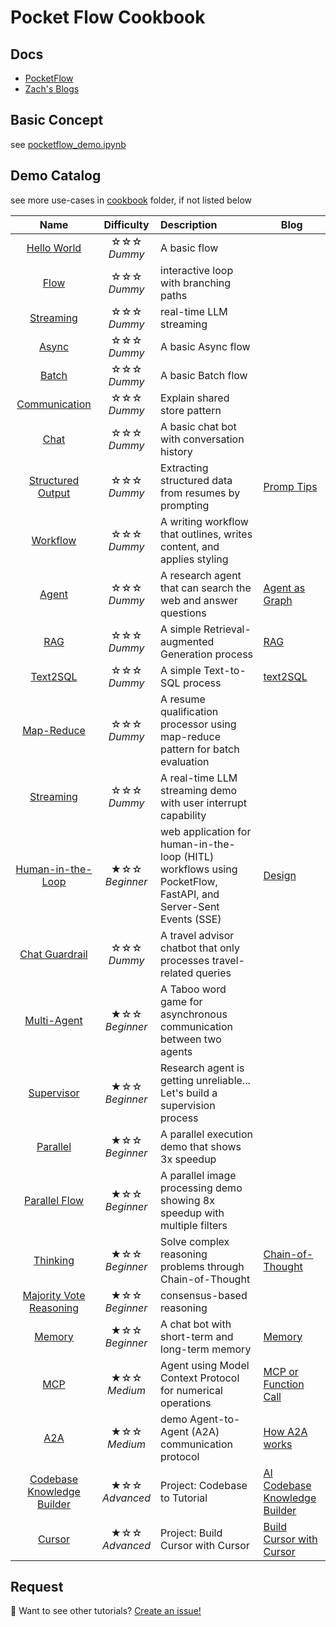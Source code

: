 # Pocket Flow Cookbook

## Docs

- [PocketFlow](https://the-pocket.github.io/PocketFlow/)
- [Zach's Blogs](https://zacharyhuang.substack.com/)

## Basic Concept

see [pocketflow_demo.ipynb](https://github.com/wgong/PocketFlow/blob/main/cookbook/pocketflow_demo.ipynb)

## Demo Catalog

see more use-cases in [cookbook](https://github.com/wgong/PocketFlow/tree/main/cookbook) folder, if not listed below

<div align="center">
  
|  Name  | Difficulty    |  Description  |  Blog  |
| :-------------:  | :-------------: | :--------------------- |  ------ |
| [Hello World](https://github.com/The-Pocket/PocketFlow/tree/main/cookbook/pocketflow-hello-world) | ☆☆☆ <br> *Dummy*   | A basic flow | |
| [Flow](https://github.com/The-Pocket/PocketFlow/tree/main/cookbook/pocketflow-flow) | ☆☆☆ <br> *Dummy*   | interactive loop with branching paths | |
| [Streaming](https://github.com/The-Pocket/PocketFlow/tree/main/cookbook/pocketflow-llm-streaming) | ☆☆☆ <br> *Dummy*   | real-time LLM streaming | |
| [Async](https://github.com/The-Pocket/PocketFlow/tree/main/cookbook/pocketflow-async-basic) | ☆☆☆ <br> *Dummy*   | A basic Async flow | |
| [Batch](https://github.com/The-Pocket/PocketFlow/tree/main/cookbook/pocketflow-batch) | ☆☆☆ <br> *Dummy*   | A basic Batch flow | |
| [Communication](https://github.com/The-Pocket/PocketFlow/tree/main/cookbook/pocketflow-communication) | ☆☆☆ <br> *Dummy*   | Explain shared store pattern | |
| [Chat](https://github.com/The-Pocket/PocketFlow/tree/main/cookbook/pocketflow-chat) | ☆☆☆ <br> *Dummy*   | A basic chat bot with conversation history | |
| [Structured Output](https://github.com/The-Pocket/PocketFlow/tree/main/cookbook/pocketflow-structured-output) | ☆☆☆ <br> *Dummy* | Extracting structured data from resumes by prompting | [Promp Tips](https://zacharyhuang.substack.com/p/structured-output-for-beginners-3) |
| [Workflow](https://github.com/The-Pocket/PocketFlow/tree/main/cookbook/pocketflow-workflow) | ☆☆☆ <br> *Dummy*   | A writing workflow that outlines, writes content, and applies styling | |
| [Agent](https://github.com/The-Pocket/PocketFlow/tree/main/cookbook/pocketflow-agent) | ☆☆☆ <br> *Dummy*   | A research agent that can search the web and answer questions | [Agent as Graph](https://zacharyhuang.substack.com/p/llm-agent-internal-as-a-graph-tutorial) |
| [RAG](https://github.com/The-Pocket/PocketFlow/tree/main/cookbook/pocketflow-rag) | ☆☆☆ <br> *Dummy*   | A simple Retrieval-augmented Generation process | [RAG](https://zacharyhuang.substack.com/p/retrieval-augmented-generation-rag) |
| [Text2SQL](https://github.com/The-Pocket/PocketFlow/tree/main/cookbook/pocketflow-text2sql) | ☆☆☆ <br> *Dummy*   | A simple Text-to-SQL process | [text2SQL](https://zacharyhuang.substack.com/p/text-to-sql-from-scratch-tutorial) |
| [Map-Reduce](https://github.com/The-Pocket/PocketFlow/tree/main/cookbook/pocketflow-map-reduce) | ☆☆☆ <br> *Dummy* | A resume qualification processor using map-reduce pattern for batch evaluation | |
| [Streaming](https://github.com/The-Pocket/PocketFlow/tree/main/cookbook/pocketflow-llm-streaming) | ☆☆☆ <br> *Dummy*   | A real-time LLM streaming demo with user interrupt capability | |
| [Human-in-the-Loop](https://github.com/The-Pocket/PocketFlow/tree/main/cookbook/pocketflow-web-hitl) | ★☆☆ <br> *Beginner* |  web application for human-in-the-loop (HITL) workflows using PocketFlow, FastAPI, and Server-Sent Events (SSE) | [Design](https://github.com/wgong/PocketFlow/blob/main/cookbook/pocketflow-web-hitl/docs/design.md) |
| [Chat Guardrail](https://github.com/The-Pocket/PocketFlow/tree/main/cookbook/pocketflow-chat-guardrail) | ☆☆☆ <br> *Dummy*  | A travel advisor chatbot that only processes travel-related queries | |
| [Multi-Agent](https://github.com/The-Pocket/PocketFlow/tree/main/cookbook/pocketflow-multi-agent) | ★☆☆ <br> *Beginner* | A Taboo word game for asynchronous communication between two agents | |
| [Supervisor](https://github.com/The-Pocket/PocketFlow/tree/main/cookbook/pocketflow-supervisor) | ★☆☆ <br> *Beginner* | Research agent is getting unreliable... Let's build a supervision process| |
| [Parallel](https://github.com/The-Pocket/PocketFlow/tree/main/cookbook/pocketflow-parallel-batch) | ★☆☆ <br> *Beginner*   | A parallel execution demo that shows 3x speedup | |
| [Parallel Flow](https://github.com/The-Pocket/PocketFlow/tree/main/cookbook/pocketflow-parallel-batch-flow) | ★☆☆ <br> *Beginner*   | A parallel image processing demo showing 8x speedup with multiple filters | |
| [Thinking](https://github.com/The-Pocket/PocketFlow/tree/main/cookbook/pocketflow-thinking) | ★☆☆ <br> *Beginner*   | Solve complex reasoning problems through Chain-of-Thought | [Chain-of-Thought](https://zacharyhuang.substack.com/p/build-chain-of-thought-from-scratch) |
| [Majority Vote Reasoning](https://github.com/The-Pocket/PocketFlow/tree/main/cookbook/pocketflow-majority-vote) | ★☆☆ <br> *Beginner*   | consensus-based reasoning | |
| [Memory](https://github.com/The-Pocket/PocketFlow/tree/main/cookbook/pocketflow-chat-memory) | ★☆☆ <br> *Beginner* | A chat bot with short-term and long-term memory | [Memory](https://zacharyhuang.substack.com/p/build-ai-agent-memory-from-scratch) |
| [MCP](https://github.com/The-Pocket/PocketFlow/tree/main/cookbook/pocketflow-mcp) | ★☆☆ <br> *Medium* |  Agent using Model Context Protocol for numerical operations | [MCP or Function Call](https://zacharyhuang.substack.com/p/mcp-simply-explained-function-calling) |
| [A2A](https://github.com/The-Pocket/PocketFlow/tree/main/cookbook/pocketflow-a2a) | ★☆☆ <br> *Medium* |  demo Agent-to-Agent (A2A) communication protocol | [How A2A works](https://zacharyhuang.substack.com/p/a2a-protocol-simply-explained-here) |
| [Codebase Knowledge Builder](https://github.com/The-Pocket/PocketFlow-Tutorial-Codebase-Knowledge) | ★☆☆ <br> *Advanced* |  Project: Codebase to Tutorial | [AI Codebase Knowledge Builder](https://zacharyhuang.substack.com/p/ai-codebase-knowledge-builder-full) |
| [Cursor](https://github.com/The-Pocket/PocketFlow-Tutorial-Cursor) | ★☆☆ <br> *Advanced* |  Project: Build Cursor with Cursor | [Build Cursor with Cursor](https://zacharyhuang.substack.com/p/building-cursor-with-cursor-a-step) |

</div>

## Request

👀 Want to see other tutorials? [Create an issue!](https://github.com/The-Pocket/PocketFlow/issues/new)
